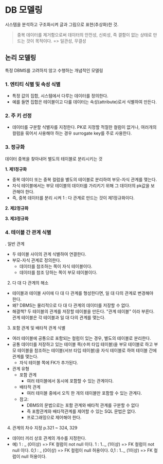 # DB 모델링
시스템을 분석하고 구조화시켜 글과 그림으로 표현(추상화)한 것.

> 중복 데이터를 제거함으로써 데이터의 안전성, 신뢰성, 즉 결함이 없는 상태로 만드는 것이 목적이다. => 일관성, 무결성

## 논리 모델링
특정 DBMS를 고려하지 않고 수행하는 개념적인 모델링

### 1. 엔티티 식별 및 속성 식별
- 특정 값의 집합, 시스템에서 다루는 데이터를 정의한다. 
- 예를 들면 집합은 테이블이고 다룰 데이터는 속성(attribute)로서 식별하여 만든다.

### 2. 주 키 선정
- 데이터를 구분할 식별자를 지정한다. PK로 지정할 적절한 컬럼이 없거나, 여러개의 컬럼을 묶어서 사용해야 하는 경우 surrogate key를 주로 사용한다. 

### 3. 정규화
데이터 중복을 찾아내어 별도의 테이블로 분리시키는 것

**1. 제1정규화**
- 중복 데이터 또는 중복 컬럼을 별도의 테이블로 분리하여 부모-자식 관계를 맺는다. 
- 자식 테이블에서는 부모 테이블의 데이터를 가리키기 위해 그 데이터의 pk값을 보관해야 한다. 
- 즉, 중복 데이터를 분리 시켜 1 : 다 관계로 만드는 것이 제1정규화이다. 

**2. 제2정규화**


**3. 제3정규화**

### 4. 테이블 간 관계 식별
. 일반 관계

- 두 테이블 사이의 관계 식별하여 연결한다.
- 부모-자식 관계로 정의한다.
  - 데이터를 참조하는 쪽이 자식 테이블이다.
  - 데이터를 참조 당하는 쪽이 부모 테이블이다.

2. 다 대 다 관계의 해소

- 테이블과 테이블 사이에 다 대 다 관계를 형성한다면,
  일 대 다의 관계로 변경해야 한다.
- 왜? DBMS는 물리적으로 다 대 다 관계의 데이터를 저장할 수 없다.
- 해결책?
  두 테이블의 관계를 저장할 테이블을 만든다.
  "관계 테이블" 이라 부른다.
  관계 테이블은 각 테이블과 일 대 다의 관계를 맺는다.

3. 포함 관계 및 배타적 관계 식별

- 여러 테이블에 공통으로 포함되는 컬럼이 있는 경우, 별도의 테이블로 분리한다.
- 공통 데이터를 저장하고 있는 테이블 쪽(수퍼 타입 테이블)을 부모 테이블로 하고
  부모 테이블을 참조하는 테이블(서브 타입 테이블)을 자식 테이블로 하여 테이블 간에 관계를 맺는다.
  - 자식 테이블 쪽에 FK가 추가된다.
- 관계 유형
  - 포함 관계
    - 여러 테이블에서 동시에 포함할 수 있는 관계이다.
  - 배타적 관계
    - 여러 테이블 중에서 오직 한 개의 테이블만 포함할 수 있는 관계다.
  - 참고:
    - DBMS의 문법으로는 포함 관계와 배타적 관계를 구분할 수 없다
    - 즉 포함관계와 배타적관계를 제어할 수 있는 SQL 문법은 없다.
    - 프로그래밍으로 제어해야 한다.

4. 관계의 차수 지정 p.321 ~ 324, 329

- 데이터 끼리 상호 관계의 개수를 지정한다.
- 예)
  1 : _ (0이상) => FK 컬럼이 not null 이다.
  1 : 1.._ (1이상) => FK 컬럼이 not null 이다.
  0,1 : _ (0이상) => FK 컬럼이 null 허용이다.
  0,1 : 1.._ (1이상) => FK 컬럼이 null 허용이다.